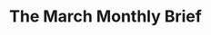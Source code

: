 ---
layout: post
categories: HSV
title: "The March Monthly Brief"
title_link: "https://newgazette.co/brief"
---